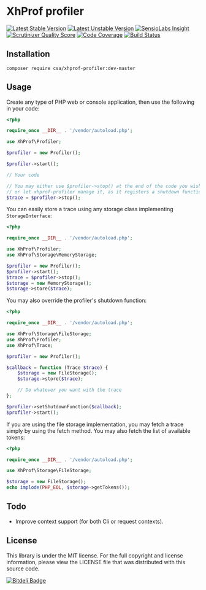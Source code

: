 XhProf profiler
===============

[![Latest Stable Version](https://poser.pugx.org/csa/xhprof-profiler/v/stable.png)](https://packagist.org/packages/csa/xhprof-profiler "Latest Stable Version")
[![Latest Unstable Version](https://poser.pugx.org/csa/xhprof-profiler/v/unstable.png)](https://packagist.org/packages/csa/xhprof-profiler "Latest Unstable Version")
[![SensioLabs Insight](https://insight.sensiolabs.com/projects/41343428-0f52-4448-b5ca-8286e9302e82/mini.png)](https://insight.sensiolabs.com/projects/41343428-0f52-4448-b5ca-8286e9302e82 "SensioLabs Insight")
[![Scrutinizer Quality Score](https://scrutinizer-ci.com/g/csarrazi/xhprof-profiler/badges/quality-score.png?b=master)](https://scrutinizer-ci.com/g/csarrazi/xhprof-profiler/ "Scrutinizer Quality Score")
[![Code Coverage](https://scrutinizer-ci.com/g/csarrazi/xhprof-profiler/badges/coverage.png?b=master)](https://scrutinizer-ci.com/g/csarrazi/xhprof-profiler/ "Code Coverage")
[![Build Status](https://travis-ci.org/csarrazi/xhprof-profiler.png?branch=master)](https://travis-ci.org/csarrazi/xhprof-profiler "Build status")

Installation
------------

    composer require csa/xhprof-profiler:dev-master

Usage
-----

Create any type of PHP web or console application, then use the following in your code:

```php
<?php

require_once __DIR__ . '/vendor/autoload.php';

use XhProf\Profiler;

$profiler = new Profiler();

$profiler->start();

// Your code

// You may either use $profiler->stop() at the end of the code you wish to do something with the trace,
// or let xhprof-profiler manage it, as it registers a shutdown function automatically.
$trace = $profiler->stop();
```

You can easily store a trace using any storage class implementing ```StorageInterface```:

```php
<?php

require_once __DIR__ . '/vendor/autoload.php';

use XhProf\Profiler;
use XhProf\Storage\MemoryStorage;

$profiler = new Profiler();
$profiler->start();
$trace = $profiler->stop();
$storage = new MemoryStorage();
$storage->store($trace);

```

You may also override the profiler's shutdown function:

```php
<?php

require_once __DIR__ . '/vendor/autoload.php';

use XhProf\Storage\FileStorage;
use XhProf\Profiler;
use XhProf\Trace;

$profiler = new Profiler();

$callback = function (Trace $trace) {
    $storage = new FileStorage();
    $storage->store($trace);

    // Do whatever you want with the trace
};

$profiler->setShutdownFunction($callback);
$profiler->start();
```

If you are using the file storage implementation, you may fetch a trace simply by using the fetch method. You may also
fetch the list of available tokens:

```php
<?php

require_once __DIR__ . '/vendor/autoload.php';

use XhProf\Storage\FileStorage;

$storage = new FileStorage();
echo implode(PHP_EOL, $storage->getTokens());
```

Todo
----

* Improve context support (for both Cli or request contexts).

License
-------

This library is under the MIT license. For the full copyright and license
information, please view the LICENSE file that was distributed with this source
code.

[![Bitdeli Badge](https://d2weczhvl823v0.cloudfront.net/csarrazi/xhprof-profiler/trend.png)](https://bitdeli.com/free "Bitdeli Badge")
